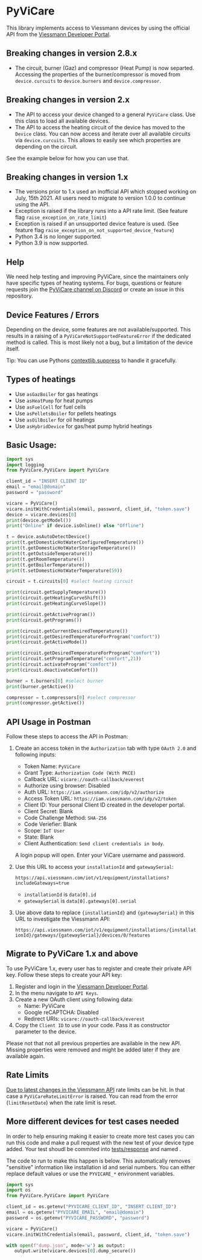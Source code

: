 # PyViCare

This library implements access to Viessmann devices by using the official API from the [Viessmann Developer Portal](https://developer.viessmann.com/).

## Breaking changes in version 2.8.x

- The circuit, burner (Gaz) and compressor (Heat Pump) is now separted. Accessing the properties of the burner/compressor is moved from `device.curcuits` to `device.burners` and `device.compressor`.

## Breaking changes in version 2.x

- The API to access your device changed to a general `PyViCare` class. Use this class to load all available devices.
- The API to access the heating circuit of the device has moved to the `Device` class. You can now access and iterate over all available circuits via `device.curcuits`. This allows to easily see which properties are depending on the circuit.

See the example below for how you can use that.

## Breaking changes in version 1.x

- The versions prior to 1.x used an inofficial API which stopped working on July, 15th 2021. All users need to migrate to version 1.0.0 to continue using the API.
- Exception is raised if the library runs into a API rate limit. (See feature flag `raise_exception_on_rate_limit`)
- Exception is raised if an unsupported device feature is used. (See feature flag `raise_exception_on_not_supported_device_feature`)
- Python 3.4 is no longer supported.
- Python 3.9 is now supported.

## Help

We need help testing and improving PyViCare, since the maintainers only have specific types of heating systems. For bugs, questions or feature requests join the [PyViCare channel on Discord](https://discord.gg/aM3SqCD88f) or create an issue in this repository.

## Device Features / Errors

Depending on the device, some features are not available/supported. This results in a raising of a `PyViCareNotSupportedFeatureError` if the dedicated method is called. This is most likely not a bug, but a limitation of the device itself.

Tip: You can use Pythons [contextlib.suppress](https://docs.python.org/3/library/contextlib.html#contextlib.suppress) to handle it gracefully.

## Types of heatings

- Use `asGazBoiler` for gas heatings
- Use `asHeatPump` for heat pumps
- Use `asFuelCell` for fuel cells
- Use `asPelletsBoiler` for pellets heatings
- Use `asOilBoiler` for oil heatings
- Use `asHybridDevice` for gas/heat pump hybrid heatings

## Basic Usage:

```python
import sys
import logging
from PyViCare.PyViCare import PyViCare

client_id = "INSERT CLIENT ID"
email = "email@domain"
password = "password"

vicare = PyViCare()
vicare.initWithCredentials(email, password, client_id, "token.save")
device = vicare.devices[0]
print(device.getModel())
print("Online" if device.isOnline() else "Offline")

t = device.asAutoDetectDevice()
print(t.getDomesticHotWaterConfiguredTemperature())
print(t.getDomesticHotWaterStorageTemperature())
print(t.getOutsideTemperature())
print(t.getRoomTemperature())
print(t.getBoilerTemperature())
print(t.setDomesticHotWaterTemperature(59))

circuit = t.circuits[0] #select heating circuit

print(circuit.getSupplyTemperature())
print(circuit.getHeatingCurveShift())
print(circuit.getHeatingCurveSlope())

print(circuit.getActiveProgram())
print(circuit.getPrograms())

print(circuit.getCurrentDesiredTemperature())
print(circuit.getDesiredTemperatureForProgram("comfort"))
print(circuit.getActiveMode())

print(circuit.getDesiredTemperatureForProgram("comfort"))
print(circuit.setProgramTemperature("comfort",21))
print(circuit.activateProgram("comfort"))
print(circuit.deactivateComfort())

burner = t.burners[0] #select burner
print(burner.getActive())

compressor = t.compressors[0] #select compressor
print(compressor.getActive())

```

## API Usage in Postman

Follow these steps to access the API in Postman:

1. Create an access token in the `Authorization` tab with type `OAuth 2.0` and following inputs:

   - Token Name: `PyViCare`
   - Grant Type: `Authorization Code (With PKCE)`
   - Callback URL: `vicare://oauth-callback/everest`
   - Authorize using browser: Disabled
   - Auth URL: `https://iam.viessmann.com/idp/v2/authorize`
   - Access Token URL: `https://iam.viessmann.com/idp/v2/token`
   - Client ID: Your personal Client ID created in the developer portal.
   - Client Secret: Blank
   - Code Challenge Method: `SHA-256`
   - Code Veriefier: Blank
   - Scope: `IoT User`
   - State: Blank
   - Client Authentication: `Send client credentials in body`.

   A login popup will open. Enter your ViCare username and password.

2. Use this URL to access your `installationId` and `gatewaySerial`:

   `https://api.viessmann.com/iot/v1/equipment/installations?includeGateways=true`

   - `installationId` is `data[0].id`
   - `gatewaySerial` is `data[0].gateways[0].serial`

3. Use above data to replace `{installationId}` and `{gatewaySerial}` in this URL to investigate the Viessmann API:

   `https://api.viessmann.com/iot/v1/equipment/installations/{installationId}/gateways/{gatewaySerial}/devices/0/features`

## Migrate to PyViCare 1.x and above

To use PyViCare 1.x, every user has to register and create their private API key. Follow these steps to create your API key:

1. Register and login in the [Viessmann Developer Portal](https://developer.viessmann.com/).
2. In the menu navigate to `API Keys`.
3. Create a new OAuth client using following data:
   - Name: PyViCare
   - Google reCAPTCHA: Disabled
   - Redirect URIs: `vicare://oauth-callback/everest`
4. Copy the `Client ID` to use in your code. Pass it as constructor parameter to the device.

Please not that not all previous properties are available in the new API. Missing properties were removed and might be added later if they are available again.

## Rate Limits

[Due to latest changes in the Viessmann API](https://www.viessmann-community.com/t5/Konnektivitaet/Q-amp-A-Viessmann-API/td-p/127660) rate limits can be hit. In that case a `PyViCareRateLimitError` is raised. You can read from the error (`limitResetDate`) when the rate limit is reset.

## More different devices for test cases needed

In order to help ensuring making it easier to create more test cases you can run this code and make a pull request with the new test of your device type added. Your test shoudl be commited into [tests/response](tests/response) and named <family><model>.

The code to run to make this happen is below. This automatically removes "sensitive" information like installation id and serial numbers.
You can either replace default values or use the `PYVICARE_*` environment variables.

```python
import sys
import os
from PyViCare.PyViCare import PyViCare

client_id = os.getenv("PYVICARE_CLIENT_ID", "INSERT CLIENT_ID")
email = os.getenv("PYVICARE_EMAIL", "email@domain")
password = os.getenv("PYVICARE_PASSWORD", "password")

vicare = PyViCare()
vicare.initWithCredentials(email, password, client_id, "token.save")

with open(f"dump.json", mode='w') as output:
   output.write(vicare.devices[0].dump_secure())

```

